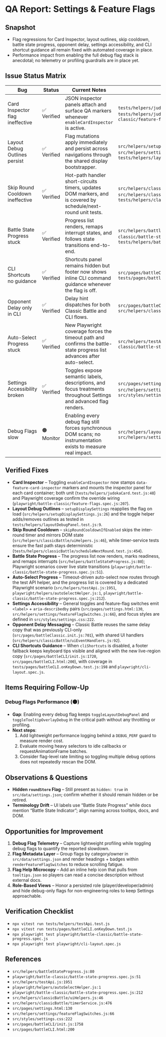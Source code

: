 # QA Report: Settings & Feature Flags

## Snapshot

- Flag regressions for Card Inspector, layout outlines, skip cooldown, battle state progress, opponent delay, settings accessibility, and CLI shortcut guidance all remain fixed with automated coverage in place.
- Performance impact from enabling the full debug flag stack is anecdotal; no telemetry or profiling guardrails are in place yet.

## Issue Status Matrix

| Bug | Status | Current Notes | Evidence |
| --- | --- | --- | --- |
| Card Inspector flag ineffective | ✅ Verified | JSON inspector panels attach and surface QA markers whenever `enableCardInspector` is active. | `tests/helpers/judokaCard.test.js:48`, `tests/helpers/judokaCard.test.js:85`, `playwright/battle-classic/feature-flags.spec.js:207` |
| Layout Debug Outlines persist | ✅ Verified | Flag mutations apply immediately and persist across navigations through the shared display bootstrapper. | `src/helpers/setupDisplaySettings.js:26`, `src/helpers/settingsPage.js:178`, `tests/helpers/layoutDebugPanel.test.js:9` |
| Skip Round Cooldown ineffective | ✅ Verified | Hot-path handler short-circuits timers, updates DOM markers, and is covered by schedule/next-round unit tests. | `src/helpers/classicBattle/uiHelpers.js:46`, `src/helpers/classicBattle/timerService.js:476`, `tests/helpers/classicBattle/scheduleNextRound.test.js:454` |
| Battle State Progress stuck | ✅ Verified | Progress list renders, remaps interrupt states, and follows state transitions end-to-end. | `src/helpers/battleStateProgress.js:80`, `playwright/battle-classic/battle-state-progress.spec.js:1`, `tests/helpers/battleStateProgress.test.js:26` |
| CLI Shortcuts no guidance | ✅ Verified | Shortcuts panel remains hidden but footer now shows inline CLI command guidance whenever the flag is off. | `src/pages/battleCLI/init.js:1758`, `tests/pages/battleCLI.onKeyDown.test.js:198` |
| Opponent Delay only in CLI | ✅ Verified | Delay hint dispatches for both Classic Battle and CLI flows. | `src/pages/battleClassic.init.js:701`, `src/helpers/classicBattle/uiEventHandlers.js:92` |
| Auto-Select Progress stuck | ✅ Verified | New Playwright coverage forces the timeout path and confirms the battle-state progress list advances after auto-select. | `src/helpers/testApi.js:1951`, `playwright/battle-classic/battle-state-progress.spec.js:212` |
| Settings Accessibility broken | ✅ Verified | Toggles expose semantic labels, descriptions, and focus treatments throughout Settings and advanced flag renders. | `src/pages/settings.html:130`, `src/helpers/settings/featureFlagSwitches.js:66`, `src/styles/settings.css:222` |
| Debug Flags slow | 🟠 Monitor | Enabling every debug flag still forces synchronous DOM scans; no instrumentation exists to measure real impact. | `src/helpers/layoutDebugPanel.js:1`, `src/helpers/settings/featureFlagSwitches.js:88` |

## Verified Fixes

- **Card Inspector** – Toggling `enableCardInspector` now stamps `data-feature-card-inspector` markers and mounts the inspector panel for each card container; both unit (`tests/helpers/judokaCard.test.js:48`) and Playwright coverage confirm the override wiring (`playwright/battle-classic/feature-flags.spec.js:207`).
- **Layout Debug Outlines** – `setupDisplaySettings` reapplies the flag on load (`src/helpers/setupDisplaySettings.js:26`) and the toggle helper adds/removes outlines as tested in `tests/helpers/layoutDebugPanel.test.js:9`.
- **Skip Round Cooldown** – `skipRoundCooldownIfEnabled` skips the inter-round timer and mirrors DOM state (`src/helpers/classicBattle/uiHelpers.js:46`), while timer-service tests ensure the fast path stays deterministic (`tests/helpers/classicBattle/scheduleNextRound.test.js:454`).
- **Battle State Progress** – The progress list now renders, marks readiness, and remaps interrupts (`src/helpers/battleStateProgress.js:80`); Playwright scenarios cover live state transitions (`playwright/battle-classic/battle-state-progress.spec.js:51`).
- **Auto-Select Progress** – Timeout-driven auto-select now routes through the test API helper, and the progress list is covered by a dedicated Playwright scenario (`src/helpers/testApi.js:1951`, `playwright/helpers/autoSelectHelper.js:1`, `playwright/battle-classic/battle-state-progress.spec.js:212`).
- **Settings Accessibility** – General toggles and feature-flag switches emit `<label>` + `aria-describedby` pairs (`src/pages/settings.html:130`, `src/helpers/settings/featureFlagSwitches.js:66`), and focus styles are defined in `src/styles/settings.css:222`.
- **Opponent Delay Messaging** – Classic Battle reuses the same delay copy that was previously CLI-only (`src/pages/battleClassic.init.js:701`), with shared UI handlers (`src/helpers/classicBattle/uiEventHandlers.js:92`).
- **CLI Shortcuts Guidance** – When `cliShortcuts` is disabled, a footer fallback keeps keyboard tips visible and aligned with the new live-region copy (`src/pages/battleCLI/init.js:1720`, `src/pages/battleCLI.html:200`), with coverage in `tests/pages/battleCLI.onKeyDown.test.js:198` and `playwright/cli-layout.spec.js`.

## Items Requiring Follow-Up

### Debug Flags Performance (🟠)

- **Gap**: Enabling every debug flag keeps `toggleLayoutDebugPanel` and `toggleTooltipOverlayDebug` in the critical path without any throttling or profiling.
- **Next steps**:
  1. Add lightweight performance logging behind a `DEBUG_PERF` guard to measure render cost.
  2. Evaluate moving heavy selectors to idle callbacks or requestAnimationFrame batches.
  3. Consider flag-level rate limiting so toggling multiple debug options does not repeatedly rescan the DOM.

## Observations & Questions

- **Hidden `roundStore` Flag** – Still present as `hidden: true` in `src/data/settings.json`; confirm whether it should remain hidden or be retired.
- **Terminology Drift** – UI labels use “Battle State Progress” while docs mention “Battle State Indicator”; align naming across tooltips, docs, and DOM.

## Opportunities for Improvement

1. **Debug Flag Telemetry** – Capture lightweight profiling while toggling debug flags to quantify the reported slowdown.
2. **Flag Metadata Layer** – Group flags by category/owner in `src/data/settings.json` and render headings + badges within `renderFeatureFlagSwitches` to reduce scrolling fatigue.
3. **Flag Help Microcopy** – Add an inline help icon that pulls from `tooltips.json` so players can read a concise description without external docs.
4. **Role-Based Views** – Honor a persisted role (player/developer/admin) and hide debug-only flags for non-engineering roles to keep Settings approachable.

## Verification Checklist

- `npx vitest run tests/helpers/testApi.test.js`
- `npx vitest run tests/pages/battleCLI.onKeyDown.test.js`
- `npx playwright test playwright/battle-classic/battle-state-progress.spec.js`
- `npx playwright test playwright/cli-layout.spec.js`

## References

- `src/helpers/battleStateProgress.js:80`
- `playwright/battle-classic/battle-state-progress.spec.js:51`
- `src/helpers/testApi.js:1951`
- `playwright/helpers/autoSelectHelper.js:1`
- `playwright/battle-classic/battle-state-progress.spec.js:212`
- `src/helpers/classicBattle/uiHelpers.js:46`
- `src/helpers/classicBattle/timerService.js:476`
- `src/pages/settings.html:130`
- `src/helpers/settings/featureFlagSwitches.js:66`
- `src/styles/settings.css:222`
- `src/pages/battleCLI/init.js:1758`
- `src/pages/battleCLI.html:200`
